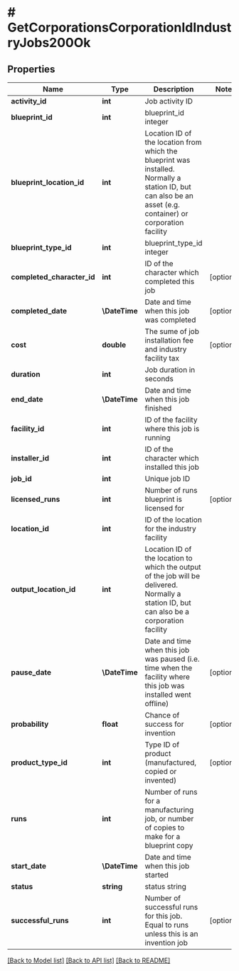 # # GetCorporationsCorporationIdIndustryJobs200Ok

## Properties

Name | Type | Description | Notes
------------ | ------------- | ------------- | -------------
**activity_id** | **int** | Job activity ID |
**blueprint_id** | **int** | blueprint_id integer |
**blueprint_location_id** | **int** | Location ID of the location from which the blueprint was installed. Normally a station ID, but can also be an asset (e.g. container) or corporation facility |
**blueprint_type_id** | **int** | blueprint_type_id integer |
**completed_character_id** | **int** | ID of the character which completed this job | [optional]
**completed_date** | **\DateTime** | Date and time when this job was completed | [optional]
**cost** | **double** | The sume of job installation fee and industry facility tax | [optional]
**duration** | **int** | Job duration in seconds |
**end_date** | **\DateTime** | Date and time when this job finished |
**facility_id** | **int** | ID of the facility where this job is running |
**installer_id** | **int** | ID of the character which installed this job |
**job_id** | **int** | Unique job ID |
**licensed_runs** | **int** | Number of runs blueprint is licensed for | [optional]
**location_id** | **int** | ID of the location for the industry facility |
**output_location_id** | **int** | Location ID of the location to which the output of the job will be delivered. Normally a station ID, but can also be a corporation facility |
**pause_date** | **\DateTime** | Date and time when this job was paused (i.e. time when the facility where this job was installed went offline) | [optional]
**probability** | **float** | Chance of success for invention | [optional]
**product_type_id** | **int** | Type ID of product (manufactured, copied or invented) | [optional]
**runs** | **int** | Number of runs for a manufacturing job, or number of copies to make for a blueprint copy |
**start_date** | **\DateTime** | Date and time when this job started |
**status** | **string** | status string |
**successful_runs** | **int** | Number of successful runs for this job. Equal to runs unless this is an invention job | [optional]

[[Back to Model list]](../../README.md#models) [[Back to API list]](../../README.md#endpoints) [[Back to README]](../../README.md)
